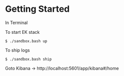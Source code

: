 # Getting Started

In Terminal 

To start EK stack

```
$ ./sandbox.bash up
```

To ship logs

```
$ ./sandbox.bash ship
```

Goto Kibana -> http://localhost:5601/app/kibana#/home